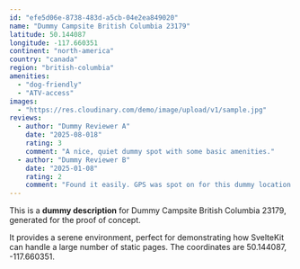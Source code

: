 ```yaml
---
id: "efe5d06e-8738-483d-a5cb-04e2ea849020"
name: "Dummy Campsite British Columbia 23179"
latitude: 50.144087
longitude: -117.660351
continent: "north-america"
country: "canada"
region: "british-columbia"
amenities:
  - "dog-friendly"
  - "ATV-access"
images:
  - "https://res.cloudinary.com/demo/image/upload/v1/sample.jpg"
reviews:
  - author: "Dummy Reviewer A"
    date: "2025-08-018"
    rating: 3
    comment: "A nice, quiet dummy spot with some basic amenities."
  - author: "Dummy Reviewer B"
    date: "2025-01-08"
    rating: 2
    comment: "Found it easily. GPS was spot on for this dummy location."
---
```


This is a **dummy description** for Dummy Campsite British Columbia 23179, generated for the proof of concept.

It provides a serene environment, perfect for demonstrating how SvelteKit can handle a large number of static pages. The coordinates are 50.144087, -117.660351.
